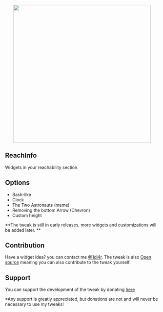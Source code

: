 <p align="center">
  <img height="450" src="https://raw.githubusercontent.com/1DI4R/ReachInfo/master/ScreenShots/ReachInfo-banner.png?token=AHVDJHTNMUHSOHXJV6O3LWS7EMBGK">
</p>

## ReachInfo
Widgets in your reachability section.

## Options
* Bash-like
* Clock
* The Two Astronauts (meme)
* Removing the bottom Arrow (Chevron)
* Custom height

**The tweak is still in early releases, more widgets and customizations will be added later.
**

## Contribution
Have a widget idea? you can contact me [@1di4r](http://twitter.com/1di4r).
The tweak is also [Open source](http://github.com/1di4r/ReachInfo) meaning you can also contribute to the tweak yourself.

## Support
You can support the development of the tweak by donating [here](http://http://paypal.me/01di4r)

*Any support is greatly appreciated, but donations are not and will never be necessary to use my tweaks!
